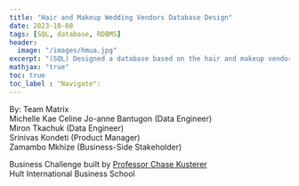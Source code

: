```yaml
---
title: "Hair and Makeup Wedding Vendors Database Design"
date: 2023-10-08
tags: [SQL, database, RDBMS]
header:
  image: "/images/hmua.jpg"
excerpt: "(SQL) Designed a database based on the hair and makeup vendors information in San Francisco Bay Area. This includes entities, functional dependencies, and Entity Relationship Diagram in 3NF."
mathjax: "true"
toc: true
toc_label : "Navigate":
---
```

By: Team Matrix <br>
Michelle Kae Celine Jo-anne Bantugon (Data Engineer) <br>
Miron Tkachuk (Data Engineer) <br>
Srinivas Kondeti (Product Manager) <br>
Zamambo Mkhize (Business-Side Stakeholder) <br>


Business Challenge built by [Professor Chase Kusterer](https://github.com/chase-kusterer)<br>
Hult International Business School<br>
